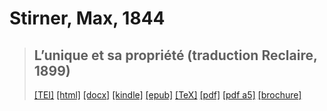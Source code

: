 # Stirner, Max, 1844

> ## L’unique et sa propriété (traduction Reclaire, 1899)
>  <a title="Source XML/TEI" class="mime48 tei" href="https://hurlus.github.io/tei/stirner1844_unique-reclaire1899.xml">[TEI]</a>  <a title="HTML une page" class="mime48 html" href="https://hurlus.github.io/stirner1844_unique-reclaire1899/stirner1844_unique-reclaire1899.html">[html]</a>  <a title="Bureautique (LibreOffice, MS.Word)" class="mime48 docx" href="https://hurlus.github.io/stirner1844_unique-reclaire1899/stirner1844_unique-reclaire1899.docx">[docx]</a>  <a title="Amazon.kindle" class="mime48 mobi" href="https://hurlus.github.io/stirner1844_unique-reclaire1899/stirner1844_unique-reclaire1899.mobi">[kindle]</a>  <a title="EPUB, pour liseuses et téléphones" class="mime48 epub" href="https://hurlus.github.io/stirner1844_unique-reclaire1899/stirner1844_unique-reclaire1899.epub">[epub]</a>  <a title="LaTeX" class="mime48 tex" href="https://hurlus.github.io/stirner1844_unique-reclaire1899/stirner1844_unique-reclaire1899.tex">[TeX]</a>  <a title="PDF à imprimer, A4 2 colonnes" class="mime48 pdf" href="https://hurlus.github.io/stirner1844_unique-reclaire1899/stirner1844_unique-reclaire1899.pdf">[pdf]</a>  <a title="PDF à lire, A5 une colonne" class="mime48 a5" href="https://hurlus.github.io/stirner1844_unique-reclaire1899/stirner1844_unique-reclaire1899_a5.pdf">[pdf a5]</a>  <a title="Brochure à agrafer, pdf imposé pour imprimante recto/verso" class="mime48 brochure" href="https://hurlus.github.io/stirner1844_unique-reclaire1899/stirner1844_unique-reclaire1899_brochure.pdf">[brochure]</a> 
